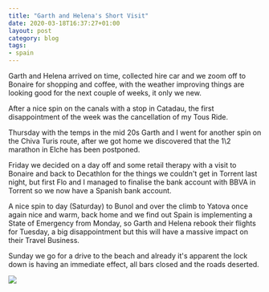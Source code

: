 ```yaml
---
title: "Garth and Helena's Short Visit"
date: 2020-03-18T16:37:27+01:00
layout: post
category: blog
tags:
- spain
---
```


Garth and Helena arrived on time, collected hire car and we zoom off to Bonaire for shopping and coffee, with the weather improving things are looking good for the next couple of weeks, it only we new.
<!--more-->

After a nice spin on the canals with a stop in Catadau, the first disappointment of the week was the cancellation of my Tous Ride. 

Thursday with the temps in the mid 20s Garth and I went for another spin on the Chiva Turis route, after we got home we discovered that the 1\2 marathon in Elche has been postponed.

Friday we decided on a day off and some retail therapy with a visit to Bonaire and back to Decathlon for the things we couldn't get in Torrent last night, but first Flo and I managed to finalise the bank account with BBVA in Torrent so we now have a Spanish bank account.

A nice spin to day (Saturday) to Bunol and over the climb to Yatova once again nice and warm, back home and we find out Spain is implementing a State of Emergency from Monday, so Garth and Helena rebook their flights for Tuesday, a big disappointment but this will have a massive impact on their Travel Business.

Sunday we go for a drive to the beach and already it's apparent the lock down is having an immediate effect, all bars closed and the roads deserted.

 ![](/images/2020/)
